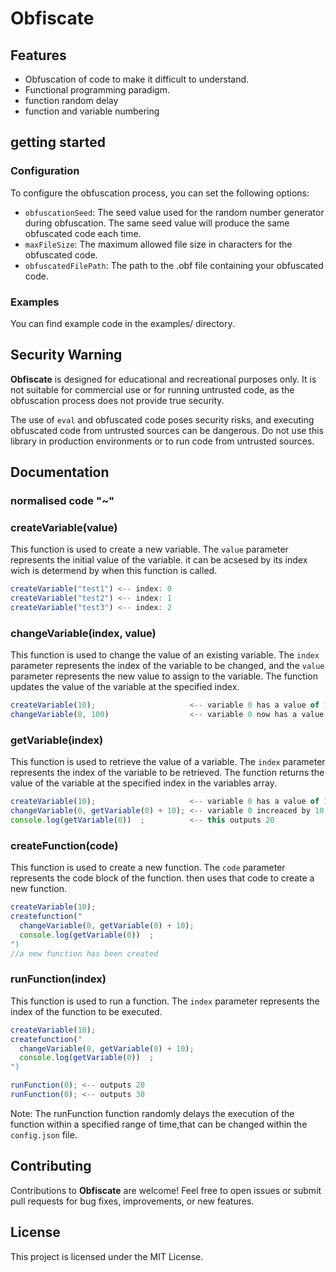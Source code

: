 # Obfiscate

## Features

- Obfuscation of code to make it difficult to understand.
- Functional programming paradigm.
- function random delay
- function and variable numbering

## getting started

### Configuration

To configure the obfuscation process, you can set the following options:

- `obfuscationSeed`: The seed value used for the random number generator during obfuscation. The same seed value will produce the same obfuscated code each time.
- `maxFileSize`: The maximum allowed file size in characters for the obfuscated code.
- `obfuscatedFilePath`: The path to the .obf file containing your obfuscated code.

### Examples

You can find example code in the examples/ directory.

## Security Warning

**Obfiscate** is designed for educational and recreational purposes only. It is not suitable for commercial use or for running untrusted code, as the obfuscation process does not provide true security.

The use of `eval` and obfuscated code poses security risks, and executing obfuscated code from untrusted sources can be dangerous. Do not use this library in production environments or to run code from untrusted sources.

## Documentation

### normalised code "~"

### createVariable(value)
This function is used to create a new variable. The `value` parameter represents the initial value of the variable. it can be acsesed by its index wich is determend by when this function is called.                                                                                     
```javascript
createVariable("test1") <-- index: 0
createVariable("test2") <-- index: 1
createVariable("test3") <-- index: 2
```

### changeVariable(index, value)
This function is used to change the value of an existing variable. The `index` parameter represents the index of the variable to be changed, and the `value` parameter represents the new value to assign to the variable. The function updates the value of the variable at the specified index.
```javascript
createVariable(10);                     <-- variable 0 has a value of 10
changeVariable(0, 100)                  <-- variable 0 now has a value of 100
```

### getVariable(index)
This function is used to retrieve the value of a variable. The `index` parameter represents the index of the variable to be retrieved. The function returns the value of the variable at the specified index in the variables array.
```javascript
createVariable(10);                     <-- variable 0 has a value of 10
changeVariable(0, getVariable(0) + 10); <-- variable 0 increaced by 10
console.log(getVariable(0))  ;          <-- this outputs 20
```

### createFunction(code)
This function is used to create a new function. The `code` parameter represents the code block of the function. then uses that code to create a new function.
```javascript
createVariable(10);  
createfunction("                   
  changeVariable(0, getVariable(0) + 10); 
  console.log(getVariable(0))  ;          
")
//a new function has been created
```

### runFunction(index)
This function is used to run a function. The `index` parameter represents the index of the function to be executed. 

```javascript
createVariable(10);
createfunction("                   
  changeVariable(0, getVariable(0) + 10); 
  console.log(getVariable(0))  ;          
")

runFunction(0); <-- outputs 20
runFunction(0); <-- outputs 30
```

Note: The runFunction function randomly delays the execution of the function within a specified range of time,that can be changed within the `config.json` file.

## Contributing

Contributions to **Obfiscate** are welcome! Feel free to open issues or submit pull requests for bug fixes, improvements, or new features.

## License

This project is licensed under the MIT License.
